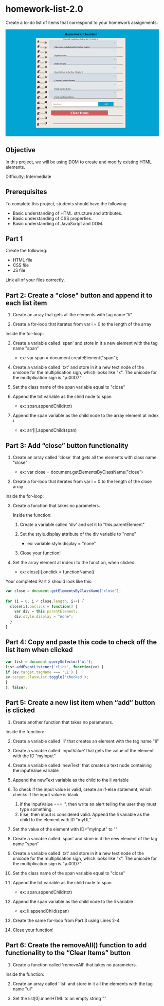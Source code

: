 # homework-list-2.0

Create a to-do list of items that correspond to your homework assignments.

![HomeworkChecklist](homeworkchecklist.png)

## Objective

In this project, we will be using DOM to create and modify existing HTML elements.

Difficulty: Intermediate

## Prerequisites

To complete this project, students should have the following:

* Basic understanding of HTML structure and attributes.
* Basic understanding of CSS properties.
* Basic understanding of JavaScript and DOM.

## Part 1

Create the following:
* HTML file
* CSS file
* JS file

Link all of your files correctly.

## Part 2: Create a "close" button and append it to each list item

1. Create an array that gets all the elements with tag name "li"

2. Create a for-loop that iterates from var i = 0 to the length of the array

Inside the for-loop:

3. Create a variable called 'span' and store in it a new element with the tag name "span"
   * ex: var span = document.createElement("span");
 
4. Create a variable called 'txt' and store in it a new text node of the unicode for the multiplication sign, which looks like "x". The unicode for the multiplication sign is "\u00D7"

5. Set the class name of the span variable equal to "close"

6. Append the txt variable as the child node to span
    *	 ex: span.appendChild(txt)
    
7. Append the span variable as the child node to the array element at index i
    *  ex: arr[i].appendChild(span)

## Part 3: Add “close” button functionality

1. Create an array called 'close' that gets all the elements with class name "close"
    * ex: var close = document.getElementsByClassName("close")
   
2. Create a for-loop that iterates from var i = 0 to the length of the close array

Inside the for-loop:

3. Create a function that takes no parameters.

    Inside the function:
 
    1. Create a variable called 'div' and set it to "this.parentElement"
     
    2. Set the style.display attribute of the div variable to "none"
          * ex: variable.style.display = "none"
     
     
    3. Close your function!
     
4. Set the array element at index i to the function, when clicked.
    * ex: close[i].onclick = functionName()



Your completed Part 2 should look like this:

```JavaScript
var close = document.getElementsByClassName("close");

for (i = 0; i < close.length; i++) {
  close[i].onclick = function() {
    var div = this.parentElement;
    div.style.display = "none";
  }
}
```

## Part 4: Copy and paste this code to check off the list item when clicked

```javascript
var list = document.querySelector('ul');
list.addEventListener('click', function(ev) {
if (ev.target.tagName === 'LI') {
ev.target.classList.toggle('checked');
}
}, false);
```

## Part 5: Create a new list item when “add” button is clicked

1. Create another function that takes no parameters.

Inside the function:

2. Create a variable called 'li' that creates an element with the tag name "li"

4. Create a variable called 'inputValue' that gets the value of the element with the ID "myInput"

6. Create a variable called 'newText' that creates a text node containing the inputValue variable

8. Append the newText variable as the child to the li variable

    
6. To check if the input value is valid, create an if-else statement, which checks if the input value is blank
    1. if the inputValue === '', then write an alert telling the user they must type something.
    2. Else, then input is considered valid. Append the li variable as the child to the element with ID "myUL"

7. Set the value of the element with ID="myInput" to ""

9. Create a variable called 'span' and store in it the new element of the tag name "span"

11. Create a variable called 'txt' and store in it a new text node of the unicode for the multiplication sign, which looks like "x". The unicode for the multiplication sign is "\u00D7"
 
13. Set the class name of the span variable equal to "close"

15. Append the txt variable as the child node to span
    * ex: span.appendChild(txt)
  
16. Append the span variable as the child node to the li variable
    * ex: li.appendChild(span)

13. Create the same for-loop from Part 3 using Lines 2-4.

15. Close your function!

## Part 6: Create the removeAll() function to add functionality to the “Clear Items” button

1. Create a function called 'removeAll' that takes no parameters.

Inside the function:

2. Create an array called 'list' and store in it all the elements with the tag name "ul"

4. Set the list[0].innerHTML to an empty string ""


